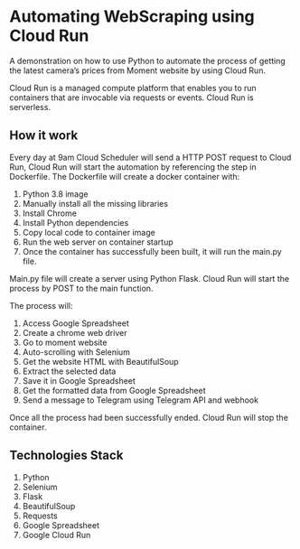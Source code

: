 # Automating WebScraping using Cloud Run

A demonstration on how to use Python to automate the process of getting the latest camera’s prices from Moment website by using Cloud Run.

Cloud Run is a managed compute platform that enables you to run containers that are invocable via requests or events. Cloud Run is serverless.

## How it work

Every day at 9am Cloud Scheduler will send a HTTP POST request to Cloud Run, Cloud Run will start the automation by referencing the step in Dockerfile. The Dockerfile will create a docker container with:
1. Python 3.8 image
2. Manually install all the missing libraries
3. Install Chrome
4. Install Python dependencies
5. Copy local code to container image
6. Run the web server on container startup
7. Once the container has successfully been built, it will run the main.py file.

Main.py file will create a server using Python Flask. Cloud Run will start the process by POST to the main function.

The process will:
1. Access Google Spreadsheet
2. Create a chrome web driver
3. Go to moment website
4. Auto-scrolling with Selenium
5. Get the website HTML with BeautifulSoup
6. Extract the selected data
7. Save it in Google Spreadsheet
8. Get the formatted data from Google Spreadsheet
9. Send a message to Telegram using Telegram API and webhook

Once all the process had been successfully ended. Cloud Run will stop the container.


## Technologies Stack
1. Python
2. Selenium
3. Flask
4. BeautifulSoup
5. Requests
6. Google Spreadsheet
7. Google Cloud Run
